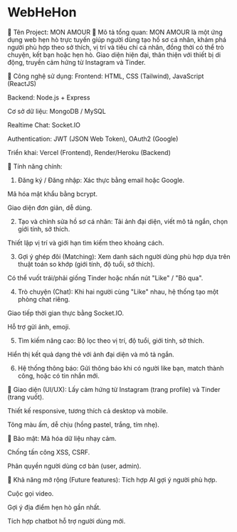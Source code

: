 # WebHeHon
🎯 Tên Project: MON AMOUR
📝 Mô tả tổng quan:
MON AMOUR là một ứng dụng web hẹn hò trực tuyến giúp người dùng tạo hồ sơ cá nhân, khám phá người phù hợp theo sở thích, vị trí và tiêu chí cá nhân, đồng thời có thể trò chuyện, kết bạn hoặc hẹn hò. Giao diện hiện đại, thân thiện với thiết bị di động, truyền cảm hứng từ Instagram và Tinder.

🔧 Công nghệ sử dụng:
Frontend: HTML, CSS (Tailwind), JavaScript (ReactJS)

Backend: Node.js + Express

Cơ sở dữ liệu: MongoDB / MySQL

Realtime Chat: Socket.IO

Authentication: JWT (JSON Web Token), OAuth2 (Google)

Triển khai: Vercel (Frontend), Render/Heroku (Backend)

🧩 Tính năng chính:
1. Đăng ký / Đăng nhập:
Xác thực bằng email hoặc Google.

Mã hóa mật khẩu bằng bcrypt.

Giao diện đơn giản, dễ dùng.

2. Tạo và chỉnh sửa hồ sơ cá nhân:
Tải ảnh đại diện, viết mô tả ngắn, chọn giới tính, sở thích.

Thiết lập vị trí và giới hạn tìm kiếm theo khoảng cách.

3. Gợi ý ghép đôi (Matching):
Xem danh sách người dùng phù hợp dựa trên thuật toán so khớp (giới tính, độ tuổi, sở thích).

Có thể vuốt trái/phải giống Tinder hoặc nhấn nút "Like" / "Bỏ qua".

4. Trò chuyện (Chat):
Khi hai người cùng "Like" nhau, hệ thống tạo một phòng chat riêng.

Giao tiếp thời gian thực bằng Socket.IO.

Hỗ trợ gửi ảnh, emoji.

5. Tìm kiếm nâng cao:
Bộ lọc theo vị trí, độ tuổi, giới tính, sở thích.

Hiển thị kết quả dạng thẻ với ảnh đại diện và mô tả ngắn.

6. Hệ thống thông báo:
Gửi thông báo khi có người like bạn, match thành công, hoặc có tin nhắn mới.

🎨 Giao diện (UI/UX):
Lấy cảm hứng từ Instagram (trang profile) và Tinder (trang vuốt).

Thiết kế responsive, tương thích cả desktop và mobile.

Tông màu ấm, dễ chịu (hồng pastel, trắng, tím nhẹ).

🔐 Bảo mật:
Mã hóa dữ liệu nhạy cảm.

Chống tấn công XSS, CSRF.

Phân quyền người dùng cơ bản (user, admin).

🧠 Khả năng mở rộng (Future features):
Tích hợp AI gợi ý người phù hợp.

Cuộc gọi video.

Gợi ý địa điểm hẹn hò gần nhất.

Tích hợp chatbot hỗ trợ người dùng mới.
